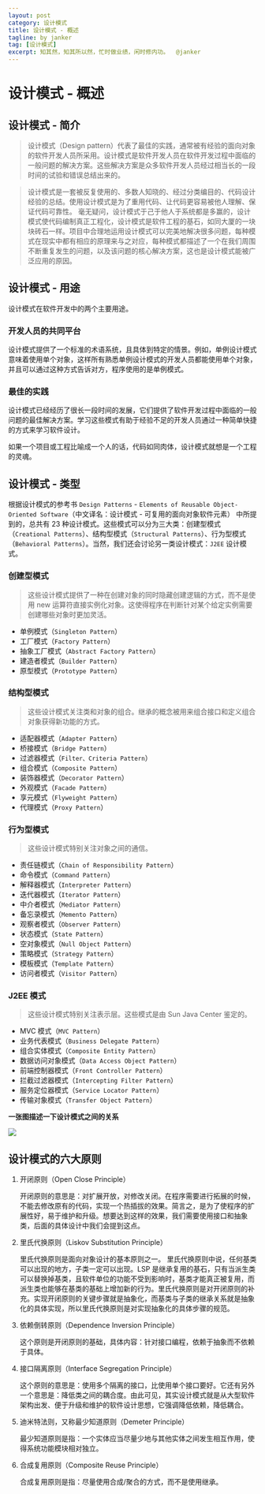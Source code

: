 ```yaml
---
layout: post
category: 设计模式
title: 设计模式 - 概述
tagline: by janker
tag: [设计模式]
excerpt: 知其然，知其所以然，忙时做业绩，闲时修内功。  @janker
--- 
```


# 设计模式 - 概述


## 设计模式 - 简介

> 设计模式（Design pattern）代表了最佳的实践，通常被有经验的面向对象的软件开发人员所采用。设计模式是软件开发人员在软件开发过程中面临的一般问题的解决方案。这些解决方案是众多软件开发人员经过相当长的一段时间的试验和错误总结出来的。

> 设计模式是一套被反复使用的、多数人知晓的、经过分类编目的、代码设计经验的总结。使用设计模式是为了重用代码、让代码更容易被他人理解、保证代码可靠性。 毫无疑问，设计模式于己于他人于系统都是多赢的，设计模式使代码编制真正工程化，设计模式是软件工程的基石，如同大厦的一块块砖石一样。项目中合理地运用设计模式可以完美地解决很多问题，每种模式在现实中都有相应的原理来与之对应，每种模式都描述了一个在我们周围不断重复发生的问题，以及该问题的核心解决方案，这也是设计模式能被广泛应用的原因。


## 设计模式 - 用途

设计模式在软件开发中的两个主要用途。

### 开发人员的共同平台

设计模式提供了一个标准的术语系统，且具体到特定的情景。例如，单例设计模式意味着使用单个对象，这样所有熟悉单例设计模式的开发人员都能使用单个对象，并且可以通过这种方式告诉对方，程序使用的是单例模式。

### 最佳的实践
设计模式已经经历了很长一段时间的发展，它们提供了软件开发过程中面临的一般问题的最佳解决方案。学习这些模式有助于经验不足的开发人员通过一种简单快捷的方式来学习软件设计。

如果一个项目或工程比喻成一个人的话，代码如同肉体，设计模式就想是一个工程的灵魂。


## 设计模式 - 类型

根据设计模式的参考书 `Design Patterns` - `Elements of Reusable Object-Oriented Software`（中文译名：设计模式 - 可复用的面向对象软件元素） 中所提到的，总共有 23 种设计模式。这些模式可以分为三大类：创建型模式（`Creational Patterns`）、结构型模式（`Structural Patterns`）、行为型模式（`Behavioral Patterns`）。当然，我们还会讨论另一类设计模式：`J2EE` 设计模式。


### 创建型模式

> 这些设计模式提供了一种在创建对象的同时隐藏创建逻辑的方式，而不是使用 new 运算符直接实例化对象。这使得程序在判断针对某个给定实例需要创建哪些对象时更加灵活。

- 单例模式（`Singleton Pattern`）
- 工厂模式（`Factory Pattern`）
- 抽象工厂模式（`Abstract Factory Pattern`）
- 建造者模式（`Builder Pattern`）
- 原型模式（`Prototype Pattern`）

### 结构型模式

> 这些设计模式关注类和对象的组合。继承的概念被用来组合接口和定义组合对象获得新功能的方式。

- 适配器模式（`Adapter Pattern`）
- 桥接模式（`Bridge Pattern`）
- 过滤器模式（`Filter、Criteria Pattern`）
- 组合模式（`Composite Pattern`）
- 装饰器模式（`Decorator Pattern`）
- 外观模式（`Facade Pattern`）
- 享元模式（`Flyweight Pattern`）
- 代理模式（`Proxy Pattern`）

### 行为型模式
> 这些设计模式特别关注对象之间的通信。

- 责任链模式（`Chain of Responsibility Pattern`）
- 命令模式（`Command Pattern`）
- 解释器模式（`Interpreter Pattern`）
- 迭代器模式（`Iterator Pattern`）
- 中介者模式（`Mediator Pattern`）
- 备忘录模式（`Memento Pattern`）
- 观察者模式（`Observer Pattern`）
- 状态模式（`State Pattern`）
- 空对象模式（`Null Object Pattern`）
- 策略模式（`Strategy Pattern`）
- 模板模式（`Template Pattern`）
- 访问者模式（`Visitor Pattern`）

### J2EE 模式

> 这些设计模式特别关注表示层。这些模式是由 Sun Java Center 鉴定的。

- MVC 模式（`MVC Pattern`）
- 业务代表模式（`Business Delegate Pattern`）
- 组合实体模式（`Composite Entity Pattern`）
- 数据访问对象模式（`Data Access Object Pattern`）
- 前端控制器模式（`Front Controller Pattern`）
- 拦截过滤器模式（`Intercepting Filter Pattern`）
- 服务定位器模式（`Service Locator Pattern`）
- 传输对象模式（`Transfer Object Pattern`）

**一张图描述一下设计模式之间的关系**

![](https://cdn.jsdelivr.net/gh/janker0718/image_store@master/img/20220329231739.png)

## 设计模式的六大原则
1. 开闭原则（Open Close Principle）

    开闭原则的意思是：对扩展开放，对修改关闭。在程序需要进行拓展的时候，不能去修改原有的代码，实现一个热插拔的效果。简言之，是为了使程序的扩展性好，易于维护和升级。想要达到这样的效果，我们需要使用接口和抽象类，后面的具体设计中我们会提到这点。

2. 里氏代换原则（Liskov Substitution Principle）

    里氏代换原则是面向对象设计的基本原则之一。 里氏代换原则中说，任何基类可以出现的地方，子类一定可以出现。LSP 是继承复用的基石，只有当派生类可以替换掉基类，且软件单位的功能不受到影响时，基类才能真正被复用，而派生类也能够在基类的基础上增加新的行为。里氏代换原则是对开闭原则的补充。实现开闭原则的关键步骤就是抽象化，而基类与子类的继承关系就是抽象化的具体实现，所以里氏代换原则是对实现抽象化的具体步骤的规范。

3. 依赖倒转原则（Dependence Inversion Principle）

    这个原则是开闭原则的基础，具体内容：针对接口编程，依赖于抽象而不依赖于具体。

4. 接口隔离原则（Interface Segregation Principle）
    
    这个原则的意思是：使用多个隔离的接口，比使用单个接口要好。它还有另外一个意思是：降低类之间的耦合度。由此可见，其实设计模式就是从大型软件架构出发、便于升级和维护的软件设计思想，它强调降低依赖，降低耦合。

5. 迪米特法则，又称最少知道原则（Demeter Principle）

    最少知道原则是指：一个实体应当尽量少地与其他实体之间发生相互作用，使得系统功能模块相对独立。

6. 合成复用原则（Composite Reuse Principle）

    合成复用原则是指：尽量使用合成/聚合的方式，而不是使用继承。